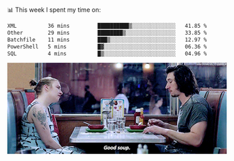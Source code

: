 📊 This week I spent my time on:
<!--START_SECTION:waka-->
```text
XML          36 mins         ██████████▒░░░░░░░░░░░░░░   41.85 % 
Other        29 mins         ████████▒░░░░░░░░░░░░░░░░   33.85 % 
Batchfile    11 mins         ███▒░░░░░░░░░░░░░░░░░░░░░   12.97 % 
PowerShell   5 mins          █▓░░░░░░░░░░░░░░░░░░░░░░░   06.36 % 
SQL          4 mins          █▒░░░░░░░░░░░░░░░░░░░░░░░   04.96 % 
```
<!--END_SECTION:waka-->


![](goodSoup.gif)
